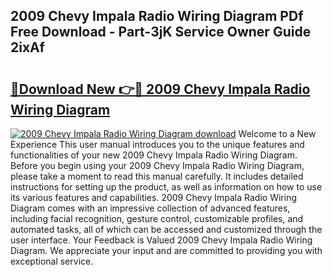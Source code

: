 ## 2009 Chevy Impala Radio Wiring Diagram PDf Free Download - Part-3jK Service Owner Guide 2ixAf

# <h2><a href="http://dfpemhu.blite.top/?on=2009+Chevy+Impala+Radio+Wiring+Diagram">🔗Download New 👉🔴 2009 Chevy Impala Radio Wiring Diagram</a></h2>

[![2009 Chevy Impala Radio Wiring Diagram download](https://i.imgur.com/lujVjoI.png)](http://dfpemhu.blite.top/?on=2009+Chevy+Impala+Radio+Wiring+Diagram)
Welcome to a New Experience This user manual introduces you to the unique features and functionalities of your new 2009 Chevy Impala Radio Wiring Diagram. Before you begin using your 2009 Chevy Impala Radio Wiring Diagram, please take a moment to read this manual carefully. It includes detailed instructions for setting up the product, as well as information on how to use its various features and capabilities. 2009 Chevy Impala Radio Wiring Diagram comes with an impressive collection of advanced features, including facial recognition, gesture control, customizable profiles, and automated tasks, all of which can be accessed and customized through the user interface. Your Feedback is Valued 2009 Chevy Impala Radio Wiring Diagram. We appreciate your input and are committed to providing you with exceptional service.
